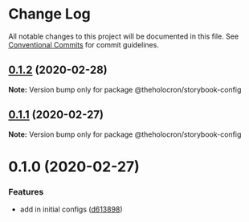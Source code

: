 # Change Log

All notable changes to this project will be documented in this file.
See [Conventional Commits](https://conventionalcommits.org) for commit guidelines.

## [0.1.2](https://github.com/the-holocron/threepio/compare/@theholocron/storybook-config@0.1.1...@theholocron/storybook-config@0.1.2) (2020-02-28)

**Note:** Version bump only for package @theholocron/storybook-config





## [0.1.1](https://github.com/the-holocron/threepio/compare/@theholocron/storybook-config@0.1.0...@theholocron/storybook-config@0.1.1) (2020-02-27)

**Note:** Version bump only for package @theholocron/storybook-config





# 0.1.0 (2020-02-27)


### Features

* add in initial configs ([d613898](https://github.com/the-holocron/threepio/commit/d613898f18bb20b7fc879d80c15f025555de2765))
